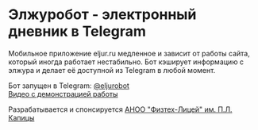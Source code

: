 # Элжуробот - электронный дневник в Telegram

Мобильное приложение eljur.ru медленное и зависит от работы сайта, который иногда работает нестабильно. 
Бот кэширует информацию с элжура и делает её доступной из Telegram в любой момент.

Бот запущен в Telegram: [@eljurobot](https://tglink.ru/eljurobot)<br/>
[Видео с демонстрацией работы](https://youtu.be/XmASlRzKDDc)

Разрабатывается и спонсируется [АНОО "Физтех-Лицей" им. П.Л. Капицы](https://anoo.ftl.name)

